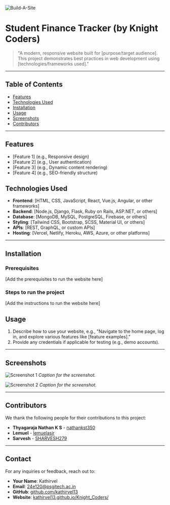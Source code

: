 
![Build-A-Site](https://i.imgur.com/nZPQ9If.png)

# Student Finance Tracker (by Knight Coders)

> "A modern, responsive website built for [purpose/target audience]. This project demonstrates best practices in web development using [technologies/frameworks used]."

---

## Table of Contents

- [Features](#features)
- [Technologies Used](#technologies-used)
- [Installation](#installation)
- [Usage](#usage)
- [Screenshots](#screenshots)
- [Contributors](#contributors)

---

## Features

- [Feature 1] (e.g., Responsive design)
- [Feature 2] (e.g., User authentication)
- [Feature 3] (e.g., Dynamic content rendering)
- [Feature 4] (e.g., SEO-friendly structure)

## Technologies Used

- **Frontend**: [HTML, CSS, JavaScript, React, Vue.js, Angular, or other frameworks]
- **Backend**: [Node.js, Django, Flask, Ruby on Rails, ASP.NET, or others]
- **Database**: [MongoDB, MySQL, PostgreSQL, Firebase, or others]
- **Styling**: [Tailwind CSS, Bootstrap, SCSS, Material UI, or others]
- **APIs**: [REST, GraphQL, or custom APIs]
- **Hosting**: [Vercel, Netlify, Heroku, AWS, Azure, or other platforms]

---

## Installation

### Prerequisites
[Add the prerequisites to run the website here]

### Steps to run the project
[Add the instructions to run the website here]

## Usage

1. Describe how to use your website, e.g., "Navigate to the home page, log in, and explore various features like [feature examples]."
2. Provide any credentials if applicable for testing (e.g., demo accounts).

---

## Screenshots

![Screenshot 1](path/to/screenshot1.png)
*Caption for the screenshot.*

![Screenshot 2](path/to/screenshot2.png)
*Caption for the screenshot.*

---

## Contributors

We thank the following people for their contributions to this project:

- **Thyagaraja Nathan K S** - [nathankst350](https://github.com/nathankst350)
- **Lemuel** - [lemuelasir](https://github.com/lemuelasir)
- **Sarvesh** - [SHARVESH279](https://github.com/SHARVESH279)

---

## Contact

For any inquiries or feedback, reach out to:

- **Your Name**: Kathirvel
- **Email**: [24e120@psgitech.ac.in](mailto:24e120@psgitech.ac.in)
- **GitHub**: [github.com/kathirvel13](https://github.com/kathirvel13)
- **Website**: [kathirvel13.github.io/Knight_Coders/](https://kathirvel13.github.io/Knight_Coders/)